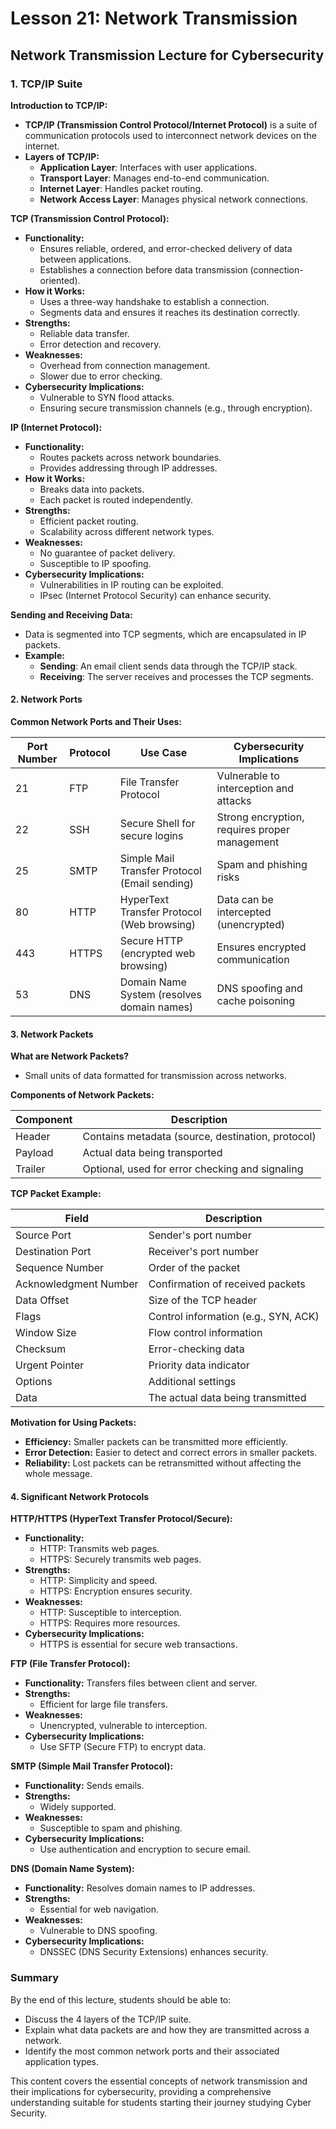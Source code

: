 # Lesson 21: Network Transmission

## Network Transmission Lecture for Cybersecurity

### 1. TCP/IP Suite

**Introduction to TCP/IP:**

- **TCP/IP (Transmission Control Protocol/Internet Protocol)** is a suite of communication protocols used to interconnect network devices on the internet.
- **Layers of TCP/IP:**
  - **Application Layer**: Interfaces with user applications.
  - **Transport Layer**: Manages end-to-end communication.
  - **Internet Layer**: Handles packet routing.
  - **Network Access Layer**: Manages physical network connections.

**TCP (Transmission Control Protocol):**

- **Functionality:**
  - Ensures reliable, ordered, and error-checked delivery of data between applications.
  - Establishes a connection before data transmission (connection-oriented).
- **How it Works:**
  - Uses a three-way handshake to establish a connection.
  - Segments data and ensures it reaches its destination correctly.
- **Strengths:**
  - Reliable data transfer.
  - Error detection and recovery.
- **Weaknesses:**
  - Overhead from connection management.
  - Slower due to error checking.
- **Cybersecurity Implications:**
  - Vulnerable to SYN flood attacks.
  - Ensuring secure transmission channels (e.g., through encryption).

**IP (Internet Protocol):**

- **Functionality:**
  - Routes packets across network boundaries.
  - Provides addressing through IP addresses.
- **How it Works:**
  - Breaks data into packets.
  - Each packet is routed independently.
- **Strengths:**
  - Efficient packet routing.
  - Scalability across different network types.
- **Weaknesses:**
  - No guarantee of packet delivery.
  - Susceptible to IP spoofing.
- **Cybersecurity Implications:**
  - Vulnerabilities in IP routing can be exploited.
  - IPsec (Internet Protocol Security) can enhance security.

**Sending and Receiving Data:**

- Data is segmented into TCP segments, which are encapsulated in IP packets.
- **Example:**
  - **Sending**: An email client sends data through the TCP/IP stack.
  - **Receiving**: The server receives and processes the TCP segments.

#### 2. Network Ports

**Common Network Ports and Their Uses:**

| **Port Number** | **Protocol** | **Use Case**                                    | **Cybersecurity Implications**           |
|-----------------|--------------|------------------------------------------------|-----------------------------------------|
| 21              | FTP          | File Transfer Protocol                         | Vulnerable to interception and attacks  |
| 22              | SSH          | Secure Shell for secure logins                 | Strong encryption, requires proper management |
| 25              | SMTP         | Simple Mail Transfer Protocol (Email sending)  | Spam and phishing risks                  |
| 80              | HTTP         | HyperText Transfer Protocol (Web browsing)     | Data can be intercepted (unencrypted)   |
| 443             | HTTPS        | Secure HTTP (encrypted web browsing)           | Ensures encrypted communication         |
| 53              | DNS          | Domain Name System (resolves domain names)     | DNS spoofing and cache poisoning        |

#### 3. Network Packets

**What are Network Packets?**

- Small units of data formatted for transmission across networks.

**Components of Network Packets:**

| **Component** | **Description**                                 |
|---------------|-------------------------------------------------|
| Header        | Contains metadata (source, destination, protocol) |
| Payload       | Actual data being transported                    |
| Trailer       | Optional, used for error checking and signaling  |

**TCP Packet Example:**

| **Field**            | **Description**                                        |
|----------------------|--------------------------------------------------------|
| Source Port          | Sender's port number                                   |
| Destination Port     | Receiver's port number                                 |
| Sequence Number      | Order of the packet                                    |
| Acknowledgment Number| Confirmation of received packets                       |
| Data Offset          | Size of the TCP header                                 |
| Flags                | Control information (e.g., SYN, ACK)                   |
| Window Size          | Flow control information                               |
| Checksum             | Error-checking data                                    |
| Urgent Pointer       | Priority data indicator                                |
| Options              | Additional settings                                    |
| Data                 | The actual data being transmitted                      |

**Motivation for Using Packets:**

- **Efficiency:** Smaller packets can be transmitted more efficiently.
- **Error Detection:** Easier to detect and correct errors in smaller packets.
- **Reliability:** Lost packets can be retransmitted without affecting the whole message.

#### 4. Significant Network Protocols

**HTTP/HTTPS (HyperText Transfer Protocol/Secure):**

- **Functionality:**
  - HTTP: Transmits web pages.
  - HTTPS: Securely transmits web pages.
- **Strengths:**
  - HTTP: Simplicity and speed.
  - HTTPS: Encryption ensures security.
- **Weaknesses:**
  - HTTP: Susceptible to interception.
  - HTTPS: Requires more resources.
- **Cybersecurity Implications:**
  - HTTPS is essential for secure web transactions.

**FTP (File Transfer Protocol):**

- **Functionality:** Transfers files between client and server.
- **Strengths:**
  - Efficient for large file transfers.
- **Weaknesses:**
  - Unencrypted, vulnerable to interception.
- **Cybersecurity Implications:**
  - Use SFTP (Secure FTP) to encrypt data.

**SMTP (Simple Mail Transfer Protocol):**

- **Functionality:** Sends emails.
- **Strengths:**
  - Widely supported.
- **Weaknesses:**
  - Susceptible to spam and phishing.
- **Cybersecurity Implications:**
  - Use authentication and encryption to secure email.

**DNS (Domain Name System):**

- **Functionality:** Resolves domain names to IP addresses.
- **Strengths:**
  - Essential for web navigation.
- **Weaknesses:**
  - Vulnerable to DNS spoofing.
- **Cybersecurity Implications:**
  - DNSSEC (DNS Security Extensions) enhances security.

### Summary

By the end of this lecture, students should be able to:

- Discuss the 4 layers of the TCP/IP suite.
- Explain what data packets are and how they are transmitted across a network.
- Identify the most common network ports and their associated application types.

This content covers the essential concepts of network transmission and their implications for cybersecurity, providing a comprehensive understanding suitable for students starting their journey studying Cyber Security.
